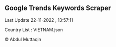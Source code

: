 

## Google Trends Keywords Scraper 
 
Last Update 22-11-2022 , 13:57:11

Country List :
VIETNAM.json



© Abdul Muttaqin 
